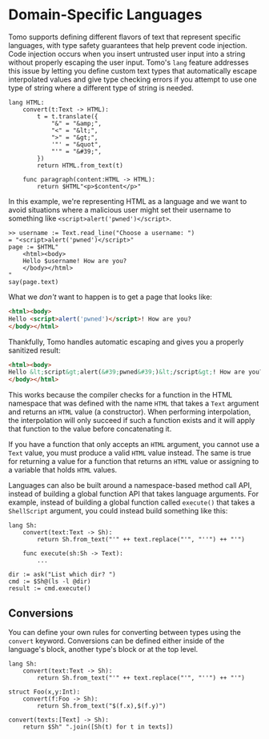 # Domain-Specific Languages

Tomo supports defining different flavors of text that represent specific
languages, with type safety guarantees that help prevent code injection. Code
injection occurs when you insert untrusted user input into a string without
properly escaping the user input. Tomo's `lang` feature addresses this issue by
letting you define custom text types that automatically escape interpolated
values and give type checking errors if you attempt to use one type of string
where a different type of string is needed.

```tomo
lang HTML:
    convert(t:Text -> HTML):
        t = t.translate({
            "&" = "&amp;",
            "<" = "&lt;",
            ">" = "&gt;",
            '"' = "&quot",
            "'" = "&#39;",
        })
        return HTML.from_text(t)

    func paragraph(content:HTML -> HTML):
        return $HTML"<p>$content</p>"
```

In this example, we're representing HTML as a language and we want to avoid
situations where a malicious user might set their username to something like
`<script>alert('pwned')</script>`.

```
>> username := Text.read_line("Choose a username: ")
= "<script>alert('pwned')</script>"
page := $HTML"
    <html><body>
    Hello $username! How are you?
    </body></html>
"
say(page.text)
```

What we _don't_ want to happen is to get a page that looks like:

```html
<html><body>
Hello <script>alert('pwned')</script>! How are you?
</body></html>
```

Thankfully, Tomo handles automatic escaping and gives you a properly sanitized
result:

```html
<html><body>
Hello &lt;script&gt;alert(&#39;pwned&#39;)&lt;/script&gt;! How are you?
</body></html>
```

This works because the compiler checks for a function in the HTML namespace
that was defined with the name `HTML` that takes a `Text` argument and returns
an `HTML` value (a constructor). When performing interpolation, the
interpolation will only succeed if such a function exists and it will apply
that function to the value before concatenating it.

If you have a function that only accepts an `HTML` argument, you cannot use a
`Text` value, you must produce a valid `HTML` value instead. The same is true
for returning a value for a function that returns an `HTML` value or assigning
to a variable that holds `HTML` values.

Languages can also be built around a namespace-based method call API, instead
of building a global function API that takes language arguments. For example,
instead of building a global function called `execute()` that takes a
`ShellScript` argument, you could instead build something like this:

```tomo
lang Sh:
    convert(text:Text -> Sh):
        return Sh.from_text("'" ++ text.replace("'", "''") ++ "'")

    func execute(sh:Sh -> Text):
        ...

dir := ask("List which dir? ")
cmd := $Sh@(ls -l @dir)
result := cmd.execute()
```

## Conversions

You can define your own rules for converting between types using the `convert`
keyword. Conversions can be defined either inside of the language's block,
another type's block or at the top level.

```tomo
lang Sh:
    convert(text:Text -> Sh):
        return Sh.from_text("'" ++ text.replace("'", "''") ++ "'")

struct Foo(x,y:Int):
    convert(f:Foo -> Sh):
        return Sh.from_text("$(f.x),$(f.y)")

convert(texts:[Text] -> Sh):
    return $Sh" ".join([Sh(t) for t in texts])
```
